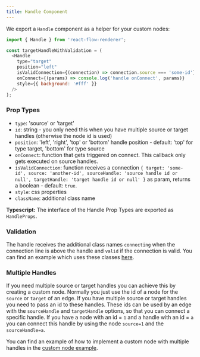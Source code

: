 ```yaml
---
title: Handle Component
---
```


We export a `Handle` component as a helper for your custom nodes:

```javascript
import { Handle } from 'react-flow-renderer';

const targetHandleWithValidation = (
  <Handle
    type="target"
    position="left"
    isValidConnection={(connection) => connection.source === 'some-id'}
    onConnect={(params) => console.log('handle onConnect', params)}
    style={{ background: '#fff' }}
  />
);
```

### Prop Types

- `type`: 'source' or 'target'
- `id`: string - you only need this when you have multiple source or target handles (otherwise the node id is used)
- `position`: 'left', 'right', 'top' or 'bottom' handle position - default: 'top' for type target, 'bottom' for type source
- `onConnect`: function that gets triggered on connect. This callback only gets executed on source handles.
- `isValidConnection`: function receives a connection `{ target: 'some-id', source: 'another-id', sourceHandle: 'source handle id or null', targetHandle: 'target handle id or null' }` as param, returns a boolean - default: `true`.
- `style`: css properties
- `className`: additional class name

**Typescript:** The interface of the Handle Prop Types are exported as `HandleProps`.

### Validation

The handle receives the additional class names `connecting` when the connection line is above the handle and `valid` if the connection is valid. You can find an example which uses these classes [here](/examples/validation/).

### Multiple Handles

If you need multiple source or target handles you can achieve this by creating a custom node. Normally you just use the id of a node for the `source` or `target` of an edge. If you have multiple source or target handles you need to pass an id to these handles. These ids can be used by an edge with the `sourceHandle` and `targetHandle` options, so that you can connect a specific handle. If you have a node with an id = `1` and a handle with an id = `a` you can connect this handle by using the node `source=1` and the `sourceHandle=a`.

You can find an example of how to implement a custom node with multiple handles in the [custom node example](https://github.com/wbkd/react-flow/blob/main/example/src/CustomNode/ColorSelectorNode.js#L18-L29).
